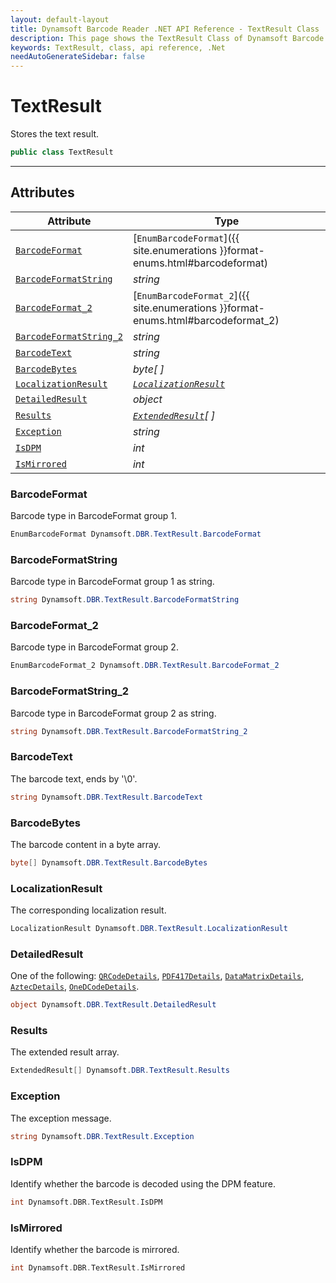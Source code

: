 ```yaml
---
layout: default-layout
title: Dynamsoft Barcode Reader .NET API Reference - TextResult Class
description: This page shows the TextResult Class of Dynamsoft Barcode Reader for .NET SDK.
keywords: TextResult, class, api reference, .Net
needAutoGenerateSidebar: false
---
```



# TextResult
Stores the text result.

```csharp
public class TextResult
```  
  
---
  

## Attributes
  
| Attribute | Type |
|---------- | ---- |
| [`BarcodeFormat`](#barcodeformat) | [`EnumBarcodeFormat`]({{ site.enumerations }}format-enums.html#barcodeformat) |
| [`BarcodeFormatString`](#barcodeformatstring) | *string* |
| [`BarcodeFormat_2`](#barcodeformat_2) | [`EnumBarcodeFormat_2`]({{ site.enumerations }}format-enums.html#barcodeformat_2) |
| [`BarcodeFormatString_2`](#barcodeformatstring_2) | *string* |
| [`BarcodeText`](#barcodetext) | *string* |
| [`BarcodeBytes`](#barcodebytes) | *byte[ ]* |
| [`LocalizationResult`](#localizationresult) | *[`LocalizationResult`](LocalizationResult.md)* |
| [`DetailedResult`](#detailedresult) | *object* |
| [`Results`](#results) | *[`ExtendedResult`](ExtendedResult.md)[ ]* |
| [`Exception`](#Exception) | *string* |
| [`IsDPM`](#isdpm) | *int* |
| [`IsMirrored`](#ismirrored) | *int* |


### BarcodeFormat
Barcode type in BarcodeFormat group 1.

```csharp
EnumBarcodeFormat Dynamsoft.DBR.TextResult.BarcodeFormat
```

### BarcodeFormatString
Barcode type in BarcodeFormat group 1 as string.

```csharp
string Dynamsoft.DBR.TextResult.BarcodeFormatString
```

### BarcodeFormat_2
Barcode type in BarcodeFormat group 2.

```csharp
EnumBarcodeFormat_2 Dynamsoft.DBR.TextResult.BarcodeFormat_2
```

### BarcodeFormatString_2
Barcode type in BarcodeFormat group 2 as string.

```csharp
string Dynamsoft.DBR.TextResult.BarcodeFormatString_2
```

### BarcodeText
The barcode text, ends by '\0'.

```csharp
string Dynamsoft.DBR.TextResult.BarcodeText
```

### BarcodeBytes
The barcode content in a byte array.

```csharp
byte[] Dynamsoft.DBR.TextResult.BarcodeBytes
```

### LocalizationResult
The corresponding localization result.

```csharp
LocalizationResult Dynamsoft.DBR.TextResult.LocalizationResult
```

### DetailedResult
One of the following: [`QRCodeDetails`](QRCodeDetails.md), [`PDF417Details`](PDF417Details.md), [`DataMatrixDetails`](DataMatrixDetails.md), [`AztecDetails`](AztecDetails.md), [`OneDCodeDetails`](OneDCodeDetails.md).

```csharp
object Dynamsoft.DBR.TextResult.DetailedResult
```

### Results
The extended result array.

```csharp
ExtendedResult[] Dynamsoft.DBR.TextResult.Results
```

### Exception
The exception message.

```csharp
string Dynamsoft.DBR.TextResult.Exception
```

### IsDPM
Identify whether the barcode is decoded using the DPM feature.
```cpp
int Dynamsoft.DBR.TextResult.IsDPM
```

### IsMirrored
Identify whether the barcode is mirrored.
```cpp
int Dynamsoft.DBR.TextResult.IsMirrored
```

